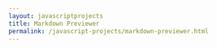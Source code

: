 ```yaml
---
layout: javascriptprojects
title: Markdown Previewer
permalink: /javascript-projects/markdown-previewer.html
---
```

